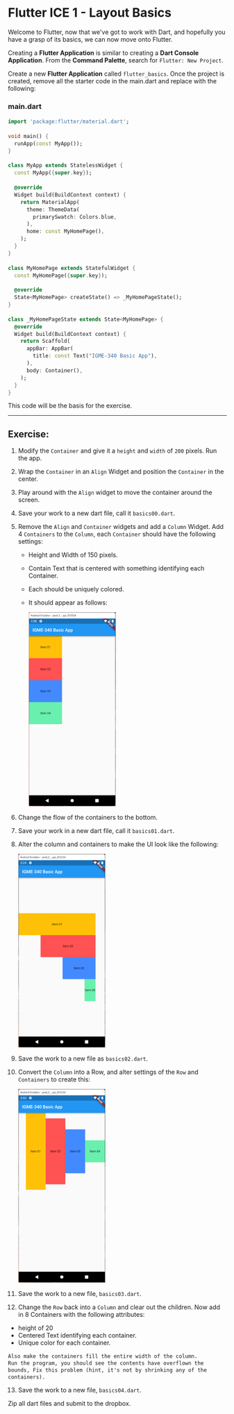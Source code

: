 # Flutter ICE 1 - Layout Basics

Welcome to Flutter, now that we've got to work with Dart, and hopefully you have a grasp of its basics, we can now move onto Flutter.

Creating a __Flutter Application__ is similar to creating a __Dart Console Application__. From the __Command Palette__, search for `Flutter: New Project`.

Create a new __Flutter Application__ called `flutter_basics`. Once the project is created, remove all the starter code in the main.dart and replace with the following:

### main.dart
```dart
import 'package:flutter/material.dart';

void main() {
  runApp(const MyApp());
}

class MyApp extends StatelessWidget {
  const MyApp({super.key});

  @override
  Widget build(BuildContext context) {
    return MaterialApp(
      theme: ThemeData(
        primarySwatch: Colors.blue,
      ),
      home: const MyHomePage(),
    );
  }
}

class MyHomePage extends StatefulWidget {
  const MyHomePage({super.key});

  @override
  State<MyHomePage> createState() => _MyHomePageState();
}

class _MyHomePageState extends State<MyHomePage> {
  @override
  Widget build(BuildContext context) {
    return Scaffold(
      appBar: AppBar(
        title: const Text("IGME-340 Basic App"),
      ),
      body: Container(),
    );
  }
}


```
This code will be the basis for the exercise.

---
## Exercise:

1. Modify the `Container` and give it a `height` and `width` of `200` pixels. Run the app.
   
2. Wrap the `Container` in an `Align` Widget and position the `Container` in the center.   

3. Play around with the `Align` widget to move the container around the screen.
   
4. Save your work to a new dart file, call it `basics00.dart`.   

5. Remove the `Align` and `Container` widgets and add a `Column` Widget. Add 4 `Containers` to the `Column`, each `Container` should have the following settings:
   * Height and Width of 150 pixels.
   * Contain Text that is centered with something identifying each Container.
   * Each should be uniquely colored.
   * It should appear as follows:

      ![](images/flutter_basics-01.png)    

6. Change the flow of the containers to the bottom.
   
7. Save your work in a new dart file, call it `basics01.dart`.

8. Alter the column and containers to make the UI look like the following:

    ![](images/flutter_basics-02.png)
   
9.  Save the work to a new file as `basics02.dart`.

10. Convert the `Column` into a Row, and alter settings of the `Row` and `Containers` to create this:
   
    ![](images/flutter_basics-03.png)    

11. Save the work to a new file, `basics03.dart`.
    
12. Change the `Row` back into a `Column` and clear out the children. Now add in 8 Containers with the following attributes:
 
   * height of 20 
   * Centered Text identifying each container.
   * Unique color for each container.

    Also make the containers fill the entire width of the column. 
    Run the program, you should see the contents have overflown the bounds, Fix this problem (hint, it's not by shrinking any of the containers).
    
13. Save the work to a new file, `basics04.dart`.

Zip all dart files and submit to the dropbox.